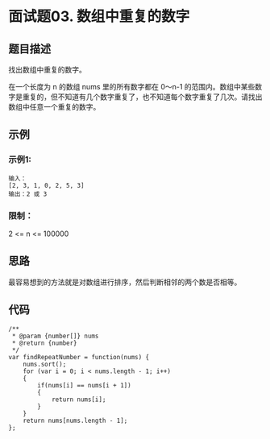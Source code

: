 # 面试题03. 数组中重复的数字

## 题目描述

找出数组中重复的数字。


在一个长度为 n 的数组 nums 里的所有数字都在 0～n-1 的范围内。数组中某些数字是重复的，但不知道有几个数字重复了，也不知道每个数字重复了几次。请找出数组中任意一个重复的数字。

## 示例

### 示例1:

```
输入：
[2, 3, 1, 0, 2, 5, 3]
输出：2 或 3 
```

### 限制：

2 <= n <= 100000

## 思路

最容易想到的方法就是对数组进行排序，然后判断相邻的两个数是否相等。

## 代码

```
/**
 * @param {number[]} nums
 * @return {number}
 */
var findRepeatNumber = function(nums) {
    nums.sort();
    for (var i = 0; i < nums.length - 1; i++)
    {
        if(nums[i] == nums[i + 1])
        {
            return nums[i];
        }
    }
    return nums[nums.length - 1];
};
```

